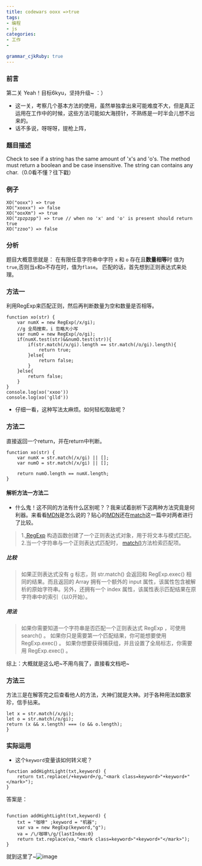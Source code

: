 ```yaml
---
title: codewars ooxx =>true
tags: 
- 编程
- js
categories: 
- 工作
- 

grammar_cjkRuby: true
---
```

### 前言
第二关 Yeah！目标6kyu，坚持升级~ ：）
* 这一关，考察几个基本方法的使用，虽然单独拿出来可能难度不大，但是真正运用在工作中的时候，这些方法可能如大海捞针，不熟练是一时半会儿想不出来的。
* 话不多说，呀呀呀，提枪上阵，
<!--more-->
### 题目描述
Check to see if a string has the same amount of 'x's and 'o's. The method must return a boolean and be case insensitive. The string can contains any char.（0.0看不懂？往下戳）

### 例子

``` javascript?linenums
XO("ooxx") => true
XO("xooxx") => false
XO("ooxXm") => true
XO("zpzpzpp") => true // when no 'x' and 'o' is present should return true
XO("zzoo") => false
```
### 分析
题目大概意思就是： 在有限任意字符串中字符 `x` 和 `o` 存在且**数量相等**时 值为 `true`,否则当`x`和`o`不存在时，值为`flase`。
匹配的话，首先想到正则表达式来处理。
### 方法一
利用RegExp来匹配正则，然后再判断数量为空和数量是否相等。

``` javascript?linenums
function xo(str) {
    var numX = new RegExp(/x/gi);
    //g 全局搜索，i 忽略大小写
    var numO = new RegExp(/o/gi);
    if(numX.test(str)&&numO.test(str)){
        if(str.match(/x/gi).length == str.match(/o/gi).length){
            return true;
        }else{
            return false;
        }
    }else{
        return false;
    }
}
console.log(xo('xxoo'))
console.log(xo('glld'))
```
* 仔细一看，这种写法太麻烦。如何轻松取敌呢？

### 方法二
直接返回一个return，并在return中判断。
``` javascript?linenums
function xo(str) {
    var numX = str.match(/x/gi) || [];
    var numO = str.match(/x/gi) || [];

    return numO.length == numX.length;
}
```
#### 解析方法一方法二
* 什么鬼！这不同的方法有什么区别呢？？我来试着剖析下这两种方法究竟是何利器。来看看[MDN][1]是怎么说的？贴心的[MDN][2]还在[match][3]这一篇中对两者进行了比较。

> 1.[ RegExp][4] 构造函数创建了一个正则表达式对象，用于将文本与模式匹配。
> 2.当一个字符串与一个正则表达式匹配时， [match()][5]方法检索匹配项。
> 
##### 比较
> 如果正则表达式没有 g 标志，则 str.match() 会返回和 RegExp.exec() 相同的结果。而且返回的 Array 拥有一个额外的 input 属性，该属性包含被解析的原始字符串。另外，还拥有一个 index 属性，该属性表示匹配结果在原字符串中的索引（以0开始）。
##### 用法
> 如果你需要知道一个字符串是否匹配一个正则表达式 RegExp ，可使用 search() 。
如果你只是需要第一个匹配结果，你可能想要使用 RegExp.exec() 。
如果你想要获得捕获组，并且设置了全局标志，你需要用 RegExp.exec() 。

综上：大概就是这么吧~不用鸟我了，直接看文档吧~
### 方法三
方法三是在解答完之后查看他人的方法，大神们就是大神。对于各种用法如数家珍，信手拈来。

``` javascript?linenums
let x = str.match(/x/gi); 
let o = str.match(/o/gi);
return (x && x.length) === (o && o.length);
}
```

### 实际运用
* 这个`keyword`变量该如何转义呢？

``` javascript?linenums
function addHightLight(txt,keyword) {
    return txt.replace(/+keyword+/g,"<mark class=keyword>"+keyword+"</mark>");
}
```
答案是：

``` javascript?linenums

function addHightLight(txt,keyword) {
    txt = "咖啡" ;keyword = "机器";
    var va = new RegExp(keyword,"g");
    va = /\/咖啡\/g/{lastIndex:0}
    return txt.replace(va,"<mark class=keyword>"+keyword+"</mark>");
}

```
就到这里了~![image][6]


  [1]: https://developer.mozilla.org
  [2]: https://developer.mozilla.org
  [3]: https://developer.mozilla.org/zh-CN/docs/Web/JavaScript/Reference/Global_Objects/String/match
  [4]: https://developer.mozilla.org/zh-CN/docs/Web/JavaScript/Reference/Global_Objects/RegExp#Description
  [5]: https://developer.mozilla.org/zh-CN/docs/Web/JavaScript/Reference/Global_Objects/String/match
  [6]: http://oapjp6spr.bkt.clouddn.com/196232.jpg